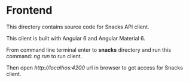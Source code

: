 # Frontend

This directory contains source code for Snacks API client.

This client is built with Angular 6 and Angular Material 6.

From command line terminal enter to **snacks** directory and run this command: *ng run* to run client.

Then open *http://localhos:4200* url in browser to get access for Snacks client.
